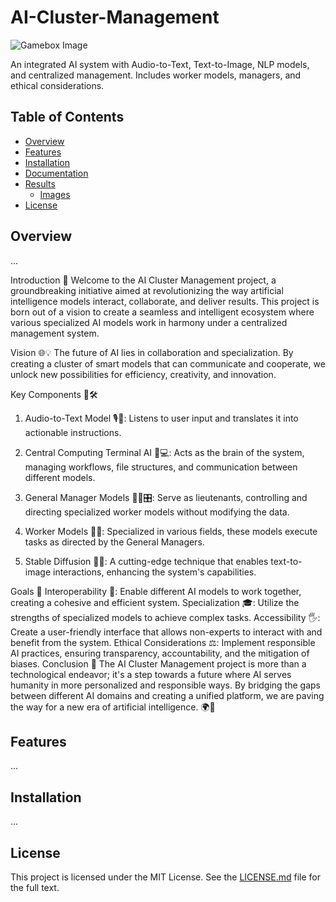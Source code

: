 # AI-Cluster-Management

![Gamebox Image](./Results/Images/gamebox.png)

An integrated AI system with Audio-to-Text, Text-to-Image, NLP models, and centralized management. Includes worker models, managers, and ethical considerations.
## Table of Contents
- [Overview](#overview)
- [Features](#features)
- [Installation](#installation)
- [Documentation](./Docs)
- [Results](./Results)
  - [Images](./Results/Images)
- [License](#license)

## Overview
...

Introduction 🚀
Welcome to the AI Cluster Management project, a groundbreaking initiative aimed at revolutionizing the way artificial intelligence models interact, collaborate, and deliver results. This project is born out of a vision to create a seamless and intelligent ecosystem where various specialized AI models work in harmony under a centralized management system.

Vision 🌐💡
The future of AI lies in collaboration and specialization. By creating a cluster of smart models that can communicate and cooperate, we unlock new possibilities for efficiency, creativity, and innovation.

Key Components 🧠🛠️
1. Audio-to-Text Model 🎙️📝:
Listens to user input and translates it into actionable instructions.

2. Central Computing Terminal AI 🧠💻:
Acts as the brain of the system, managing workflows, file structures, and communication between different models.

3. General Manager Models 👮‍♂️🎛️:
Serve as lieutenants, controlling and directing specialized worker models without modifying the data.

4. Worker Models 🤖🔧:
Specialized in various fields, these models execute tasks as directed by the General Managers.

5. Stable Diffusion 📜🎨:
A cutting-edge technique that enables text-to-image interactions, enhancing the system's capabilities.

Goals 🎯
Interoperability 🧩: Enable different AI models to work together, creating a cohesive and efficient system.
Specialization 🎓: Utilize the strengths of specialized models to achieve complex tasks.
Accessibility 🖐️: Create a user-friendly interface that allows non-experts to interact with and benefit from the system.
Ethical Considerations ⚖️: Implement responsible AI practices, ensuring transparency, accountability, and the mitigation of biases.
Conclusion 🌟
The AI Cluster Management project is more than a technological endeavor; it's a step towards a future where AI serves humanity in more personalized and responsible ways. By bridging the gaps between different AI domains and creating a unified platform, we are paving the way for a new era of artificial intelligence. 🌍💫



## Features
...

## Installation
...

## License
This project is licensed under the MIT License. See the [LICENSE.md](LICENSE.md) file for the full text.

